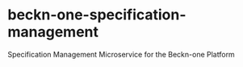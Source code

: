 # beckn-one-specification-management
Specification Management Microservice for the Beckn-one Platform
